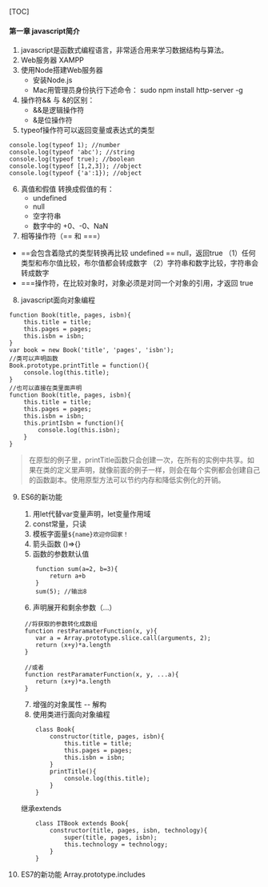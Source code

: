 [TOC]
#### 第一章 javascript简介
1. javascript是函数式编程语言，非常适合用来学习数据结构与算法。
2. Web服务器 XAMPP
3. 使用Node搭建Web服务器
   * 安装Node.js
   * Mac用管理员身份执行下述命令：
     sudo npm install http-server -g
4. 操作符&& 与 &的区别：
   * &&是逻辑操作符
   * &是位操作符
5. typeof操作符可以返回变量或表达式的类型
```
console.log(typeof 1); //number
console.log(typeof 'abc'); //string
console.log(typeof true); //boolean
console.log(typeof [1,2,3]); //object
console.log(typeof {'a':1}); //object
```
6. 真值和假值
转换成假值的有：
    * undefined
    * null
    * 空字符串
    * 数字中的 +0、-0、NaN
7. 相等操作符（== 和 ===）
  * ==会包含着隐式的类型转换再比较
     undefined == null，返回true
    （1）任何类型和布尔值比较，布尔值都会转成数字
    （2）字符串和数字比较，字符串会转成数字
  * ===操作符，在比较对象时，对象必须是对同一个对象的引用，才返回 true
8. javascript面向对象编程
```
function Book(title, pages, isbn){
    this.title = title;
    this.pages = pages;
    this.isbn = isbn;
}
var book = new Book('title', 'pages', 'isbn');
//类可以声明函数
Book.prototype.printTitle = function(){
    console.log(this.title);
}
//也可以直接在类里面声明
function Book(title, pages, isbn){
    this.title = title;
    this.pages = pages;
    this.isbn = isbn;
    this.printIsbn = function(){
        console.log(this.isbn);
    }
}
```
> 在原型的例子里，printTitle函数只会创建一次，在所有的实例中共享。如果在类的定义里声明，就像前面的例子一样，则会在每个实例都会创建自己的函数副本。使用原型方法可以节约内存和降低实例化的开销。

9. ES6的新功能
    1. 用let代替var变量声明，let变量作用域
    2. const常量，只读
    3. 模板字面量`${name}欢迎你回家！`
    4. 箭头函数 ()=>{}
    5. 函数的参数默认值
    ```
        function sum(a=2, b=3){
            return a+b
        }
        sum(5); //输出8
    ```
    6. 声明展开和剩余参数（...）
    ```
     //将获取的参数转化成数组
     function restParamaterFunction(x, y){
        var a = Array.prototype.slice.call(arguments, 2);
        return (x+y)*a.length
     }

     //或者
     function restParamaterFunction(x, y, ...a){
        return (x+y)*a.length
     }
    ```
    7. 增强的对象属性 -- 解构
    8. 使用类进行面向对象编程
    ```
        class Book{
            constructor(title, pages, isbn){
                this.title = title;
                this.pages = pages;
                this.isbn = isbn;
            }
            printTitle(){
                console.log(this.title);
            }
        }
    ```

    继承extends
    ```
        class ITBook extends Book{
            constructor(title, pages, isbn, technology){
                super(title, pages, isbn);
                this.technology = technology;
            }
        }
    ```

10. ES7的新功能
    Array.prototype.includes
